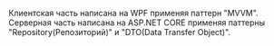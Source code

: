 Клиентская часть написана на WPF применяя паттерн "MVVM".
Серверная часть написана на ASP.NET CORE применяя паттерны "Repository(Репозиторий)" и "DTO(Data Transfer Object)".

